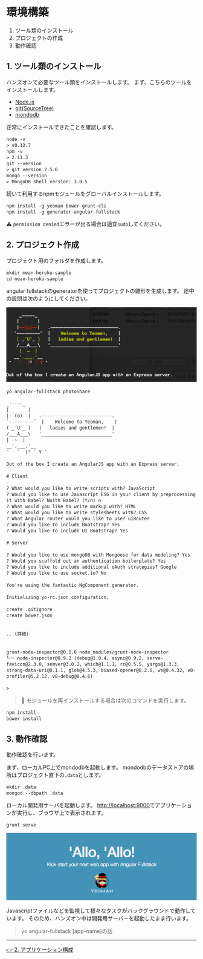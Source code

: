 # 環境構築

1. ツール類のインストール
1. プロジェクトの作成
1. 動作確認

## 1. ツール類のインストール

ハンズオンで必要なツール類をインストールします。
まず、こちらのツールをインストールします。

- [Node.js](https://nodejs.org/)
- [git(SourceTree)](https://www.atlassian.com/ja/software/sourcetree/overview)
- [mondodb](https://www.mongodb.org/)

正常にインストールできたことを確認します。

```
node -v
> v0.12.7
npm -v
> 2.11.3
git --version
> git version 2.5.0
mongo --version
> MongoDB shell version: 3.0.5
```

続いて利用するnpmモジュールをグローバルインストールします。

```
npm install -g yeoman bower grunt-cli
npm install -g generator-angular-fullstack
```

:warning:  `permission denied`エラーが出る場合は適宜`sudo`してください。

## 2. プロジェクト作成

プロジェクト用のフォルダを作成します。

```
mkdir mean-heroku-sample
cd mean-heroku-sample
```

angular fullstackのgeneratorを使ってプロジェクトの雛形を生成します。
途中の設問は次のようにしてください。

![yo](images/yo.png)

```
yo angular-fullstack photoShare

_-----_
|       |
|--(o)--|   .--------------------------.
`---------´  |    Welcome to Yeoman,    |
( _´U`_ )   |   ladies and gentlemen!  |
/___A___\   '__________________________'
|  ~  |
__'.___.'__
´   `  |° ´ Y `

Out of the box I create an AngularJS app with an Express server.

# Client

? What would you like to write scripts with? JavaScript
? Would you like to use Javascript ES6 in your client by preprocessing it with Babel? Noith Babel? (Y/n) n
? What would you like to write markup with? HTML
? What would you like to write stylesheets with? CSS
? What Angular router would you like to use? uiRouter
? Would you like to include Bootstrap? Yes
? Would you like to include UI Bootstrap? Yes

# Server

? Would you like to use mongoDB with Mongoose for data modeling? Yes
? Would you scaffold out an authentication boilerplate? Yes
? Would you like to include additional oAuth strategies? Google
? Would you like to use socket.io? No

You're using the fantastic NgComponent generator.

Initializing yo-rc.json configuration.

create .gitignore
create bower.json


...(詳細)


grunt-node-inspector@0.1.6 node_modules/grunt-node-inspector
└── node-inspector@0.9.2 (debug@1.0.4, async@0.9.2, serve-favicon@2.3.0, semver@3.0.1, which@1.1.1, rc@0.5.5, yargs@1.3.3, strong-data-uri@0.1.1, glob@4.5.3, biased-opener@0.2.6, ws@0.4.32, v8-profiler@5.2.12, v8-debug@0.4.6)

>
```

> :gift_heart: モジュールを再インストールする場合は次のコマンドを実行します。
```
npm install
bower install
```

## 3. 動作確認

動作確認を行います。

まず、ローカルPC上でmondodbを起動します。
mondodbのデータストアの場所はプロジェクト直下の`.data`とします。

```
mkdir .data
mongod --dbpath .data
```

ローカル開発用サーバを起動します。
<http://localhost:9000>でアプリケーションが実行し、ブラウザ上で表示されます。
```
grunt serve
```

![初期表示](images/yeoman.png)

Javascriptファイルなどを監視して様々なタスクがバックグラウンドで動作しています。
そのため、ハンズオン中は開発用サーバーを起動したまま行います。

> yo angular-fullstack [app-name]の話

----
[:point_right: 2. アプリケーション構成](../02)
